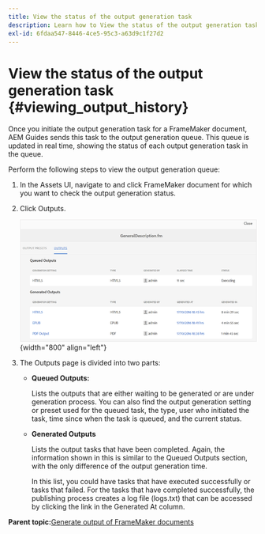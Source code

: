 ```yaml
---
title: View the status of the output generation task
description: Learn how to View the status of the output generation task
exl-id: 6fdaa547-8446-4ce5-95c3-a63d9c1f27d2
---
```

# View the status of the output generation task {#viewing_output_history}

Once you initiate the output generation task for a FrameMaker document, AEM Guides sends this task to the output generation queue. This queue is updated in real time, showing the status of each output generation task in the queue.

Perform the following steps to view the output generation queue:

1.  In the Assets UI, navigate to and click FrameMaker document for which you want to check the output generation status.

1.  Click Outputs.

    ![](images/output-queued-fm.png){width="800" align="left"}

1.  The Outputs page is divided into two parts:

    -   **Queued Outputs:**

        Lists the outputs that are either waiting to be generated or are under generation process. You can also find the output generation setting or preset used for the queued task, the type, user who initiated the task, time since when the task is queued, and the current status.

    -   **Generated Outputs**

        Lists the output tasks that have been completed. Again, the information shown in this is similar to the Queued Outputs section, with the only difference of the output generation time.

        In this list, you could have tasks that have executed successfully or tasks that failed. For the tasks that have completed successfully, the publishing process creates a log file \(logs.txt\) that can be accessed by clicking the link in the Generated At column.


**Parent topic:**[Generate output of FrameMaker documents](fm-output-generatation.md)
